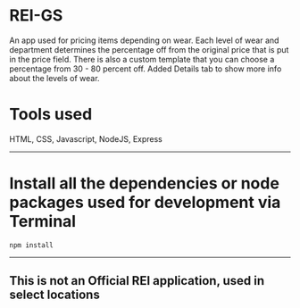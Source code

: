 # REI-GS
An app used for pricing items depending on wear. Each level of wear and department determines the percentage off from the original price that is put in the price field. There is also a custom template that you can choose a percentage from 30 - 80 percent off. Added Details tab to show more info about the levels of wear.

# Tools used
HTML, CSS, Javascript, NodeJS, Express

---

# Install all the dependencies or node packages used for development via Terminal

`npm install`

---

## This is not an Official REI application, used in select locations
